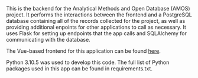 This is the backend for the Analytical Methods and Open Database (AMOS) project.  It performs the interactions between the frontend and a PostgreSQL database containing all of the records collected for the project, as well as providing additional enpoints for other applications to call as necessary.  It uses Flask for setting up endpoints that the app calls and SQLAlchemy for communicating with the database.

The Vue-based frontend for this application can be found [here](https://github.com/USEPA/AMOS-UI).

Python 3.10.5 was used to develop this code.  The full list of Python packages used in this app can be found in requirements.txt. 
